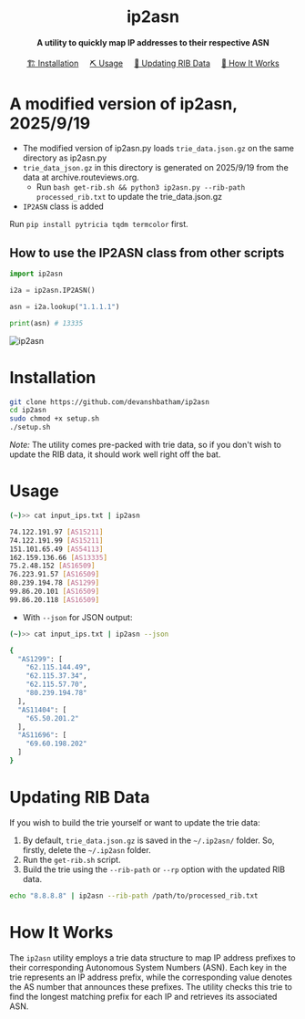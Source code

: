 <h1 align="center">
    ip2asn
  <br>
</h1>

<h4 align="center">A utility to quickly map IP addresses to their respective ASN</h4>

<p align="center">
  <a href="#installation">🏗️ Installation</a>  
  &nbsp;&nbsp;&nbsp;
  <a href="#usage">⛏️ Usage</a>
  &nbsp;&nbsp;&nbsp;
    <a href="#updating-rib-data">🔄 Updating RIB Data</a> 
      &nbsp;&nbsp;&nbsp; 
  <a href="#how-it-works">📖 How It Works</a>
  <br>
</p>


# A modified version of ip2asn, 2025/9/19

- The modified version of ip2asn.py loads `trie_data.json.gz` on the same directory as ip2asn.py
- `trie_data_json.gz` in this directory is generated on 2025/9/19 from the data at archive.routeviews.org.
  - Run `bash get-rib.sh && python3 ip2asn.py --rib-path processed_rib.txt` to update the trie_data.json.gz
- `IP2ASN` class is added

Run `pip install pytricia tqdm termcolor` first.

## How to use the IP2ASN class from other scripts


```python
import ip2asn

i2a = ip2asn.IP2ASN()

asn = i2a.lookup("1.1.1.1")

print(asn) # 13335
```




![ip2asn](https://github.com/devanshbatham/ip2asn/blob/main/static/ip2asn.png?raw=true)

# Installation

```sh
git clone https://github.com/devanshbatham/ip2asn
cd ip2asn
sudo chmod +x setup.sh
./setup.sh
```



*Note:* The utility comes pre-packed with trie data, so if you don't wish to update the RIB data, it should work well right off the bat.

# Usage


```sh
(~)>> cat input_ips.txt | ip2asn

74.122.191.97 [AS15211]
74.122.191.99 [AS15211]
151.101.65.49 [AS54113]
162.159.136.66 [AS13335]
75.2.48.152 [AS16509]
76.223.91.57 [AS16509]
80.239.194.78 [AS1299]
99.86.20.101 [AS16509]
99.86.20.118 [AS16509]
```

- With `--json` for JSON output: 

```sh
(~)>> cat input_ips.txt | ip2asn --json

{
  "AS1299": [
    "62.115.144.49",
    "62.115.37.34",
    "62.115.57.70",
    "80.239.194.78"
  ],
  "AS11404": [
    "65.50.201.2"
  ],
  "AS11696": [
    "69.60.198.202"
  ]
}
```



# Updating RIB Data

If you wish to build the trie yourself or want to update the trie data:

1. By default, `trie_data.json.gz` is saved in the `~/.ip2asn/` folder. So, firstly, delete the `~/.ip2asn` folder.
2. Run the `get-rib.sh` script.
3. Build the trie using the `--rib-path` or `--rp` option with the updated RIB data.

```sh
echo "8.8.8.8" | ip2asn --rib-path /path/to/processed_rib.txt
```



# How It Works

The `ip2asn` utility employs a trie data structure to map IP address prefixes to their corresponding Autonomous System Numbers (ASN). Each key in the trie represents an IP address prefix, while the corresponding value denotes the AS number that announces these prefixes. The utility checks this trie to find the longest matching prefix for each IP and retrieves its associated ASN.
